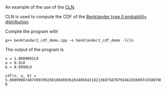 An example of the use of the [CLN](https://www.ginac.de/CLN/).

CLN is used to compute the CDF of the
[Benktander type II probability distribution](https://en.wikipedia.org/wiki/Benktander_type_II_distribution).

Compile the program with

```
g++ benktander2_cdf_demo.cpp -o benktander2_cdf_demo -lcln
```

The output of the program is

```
x = 1.0000001L0
a = 0.5L0
b = 0.9999L0

cdf(x, a, b) = 5.000999874874997092501056693626340584318213687587079246103609743580706239712768063525544815692096L-8
```
